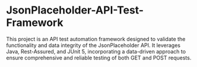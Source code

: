 # JsonPlaceholder-API-Test-Framework
This project is an API test automation framework designed to validate the functionality and data integrity of the JsonPlaceholder API. 
It leverages Java, Rest-Assured, and JUnit 5, incorporating a data-driven approach to ensure comprehensive and reliable testing of both GET and POST requests.
